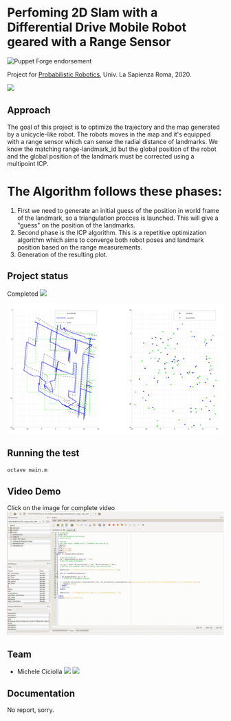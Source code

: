 # Perfoming 2D Slam with a Differential Drive Mobile Robot geared with a Range Sensor

![Puppet Forge endorsement](https://img.shields.io/puppetforge/e/camptocamp/openssl?color=light%20green&label=Ubuntu%2016.04%20LTS&logo=Ubuntu)

Project for [Probabilistic Robotics](https://sites.google.com/diag.uniroma1.it/probabilistic-robotics-2019-20), Univ. La Sapienza Roma, 2020.

<a href="https://www.dis.uniroma1.it/"><img src="http://www.dis.uniroma1.it/sites/default/files/marchio%20logo%20eng%20jpg.jpg" width="500"></a>

## Approach
The goal of this project is to optimize the trajectory and the map generated by a unicycle-like robot. The robots moves in the map and it's equipped with a range sensor which can sense the radial distance of landmarks. We know the matching range-landmark_id but the global position of the robot and the global position of the landmark must be corrected using a multipoint ICP.
# The Algorithm follows these phases:
1) First we need to generate an initial guess of the position in world frame of the landmark, so a triangulation procces is launched. This will give a "guess" on the position of the landmarks.
2) Second phase is the ICP algorithm. This is a repetitive optimization algorithm which aims to converge both robot poses and landmark position based on the range measurements.
3) Generation of the resulting plot.

## Project status
Completed <a href="https://github.com/micheleciciolla/vehicles-platooning"><img src="https://www.flaticon.com/svg/static/icons/svg/214/214353.svg" width="30"></a>

<a href="./results/comparative_results.png"><img src="./results/comparative_results.png" width="1000"></a>

## Running the test

```bash
octave main.m
```

## Video Demo
Click on the image for complete video
[![SC2 Video](./results/demo.gif)](https://youtu.be/7jiCi2evqbI) 

## Team
* Michele Ciciolla <a href="https://github.com/micheleciciolla"><img src="https://upload.wikimedia.org/wikipedia/commons/thumb/9/91/Octicons-mark-github.svg/1024px-Octicons-mark-github.svg.png" width="30"></a>
<a href="https://www.linkedin.com/in/micheleciciolla/"><img src="https://www.tecnomagazine.it/tech/wp-content/uploads/2013/05/linkedin-aggiungere-immagini.png" width="30"></a>

## Documentation
No report, sorry.
